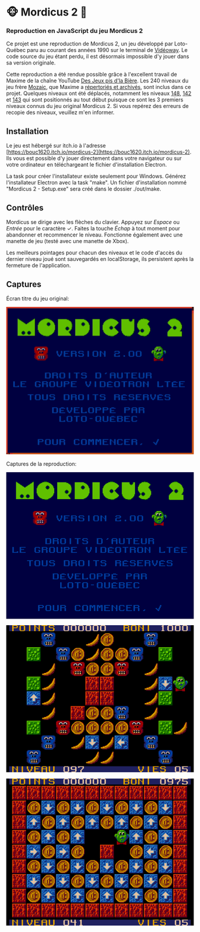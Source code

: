 # 🐵 Mordicus 2 🍌

### Reproduction en JavaScript du jeu Mordicus 2

Ce projet est une reproduction de Mordicus 2, un jeu développé par Loto-Québec paru au courant des années 1990 sur le terminal de [Vidéoway](https://fr.wikipedia.org/wiki/Vid%C3%A9oway). Le code source du jeu étant perdu, il est désormais impossible d'y jouer dans sa version originale.

Cette reproduction a été rendue possible grâce à l'excellent travail de Maxime de la chaîne YouTube [Des Jeux pis d'la Bière](https://youtube.com/@jeuxbiere?feature=shared). Les 240 niveaux du jeu frère [Mozaic](https://youtu.be/YygmFM3qP8w?feature=shared), que Maxime a [répertoriés et archivés](https://archive.org/details/mozaic-240-levels/001.png), sont inclus dans ce projet. Quelques niveaux ont été déplacés, notamment les niveaux [148](https://archive.org/details/mozaic-240-levels/148.png), [142](https://archive.org/details/mozaic-240-levels/142.png) et [143](https://archive.org/details/mozaic-240-levels/143.png) qui sont positionnés au tout début puisque ce sont les 3 premiers niveaux connus du jeu original Mordicus 2. Si vous repérez des erreurs de recopie des niveaux, veuillez m'en informer.

## Installation

Le jeu est hébergé sur itch.io à l'adresse [https://bouc1620.itch.io/mordicus-2](https://bouc1620.itch.io/mordicus-2). Ils vous est possible d'y jouer directement dans votre navigateur ou sur votre ordinateur en téléchargeant le fichier d'installation Electron.

La task pour créer l'installateur existe seulement pour Windows. Générez l'installateur Electron avec la task "make". Un fichier d'installation nommé "Mordicus 2 - Setup.exe" sera créé dans le dossier ./out/make.

## Contrôles

Mordicus se dirige avec les flèches du clavier.
Appuyez sur _Espace_ ou _Entrée_ pour le caractère ✓.
Faites la touche _Échap_ à tout moment pour abandonner et recommencer le niveau.
Fonctionne également avec une manette de jeu (testé avec une manette de Xbox).

Les meilleurs pointages pour chacun des niveaux et le code d'accès du dernier niveau joué sont sauvegardés en localStorage, ils persistent après la fermeture de l'application.

## Captures

Écran titre du jeu original:

<p align="center"><img src="captures/original/titre.png" alt="écran titre original"></img></p>

Captures de la reproduction:

<p align="center"><img src="captures/reproduction/titre.png" alt="écran titre reproduit"></img></p>

<p align="center"><img src="captures/reproduction/097.png" alt="niveau 97"></img></p>

<p align="center"><img src="captures/reproduction/041.png" alt="niveau 41"></img></p>
